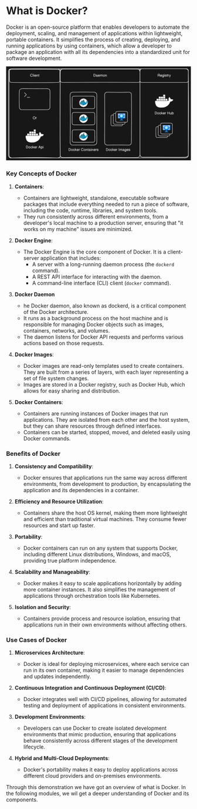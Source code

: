 # What is Docker?

Docker is an open-source platform that enables developers to automate the deployment, scaling, and management of applications within lightweight, portable containers. It simplifies the process of creating, deploying, and running applications by using containers, which allow a developer to package an application with all its dependencies into a standardized unit for software development.

![](./images/docker.png)

### Key Concepts of Docker

1. **Containers**:
   - Containers are lightweight, standalone, executable software packages that include everything needed to run a piece of software, including the code, runtime, libraries, and system tools.
   - They run consistently across different environments, from a developer's local machine to a production server, ensuring that "it works on my machine" issues are minimized.

2. **Docker Engine**:
   - The Docker Engine is the core component of Docker. It is a client-server application that includes:
     - A server with a long-running daemon process (the `dockerd` command).
     - A REST API interface for interacting with the daemon.
     - A command-line interface (CLI) client (`docker` command).

3. **Docker Daemon**

    - he Docker daemon, also known as dockerd, is a critical component of the Docker architecture.
    - It runs as a background process on the host machine and is responsible for managing Docker objects such as images, containers, networks, and volumes.
    - The daemon listens for Docker API requests and performs various actions based on those requests.

4. **Docker Images**:
   - Docker images are read-only templates used to create containers. They are built from a series of layers, with each layer representing a set of file system changes.
   - Images are stored in a Docker registry, such as Docker Hub, which allows for easy sharing and distribution.

5. **Docker Containers**:
   - Containers are running instances of Docker images that run applications. They are isolated from each other and the host system, but they can share resources through defined interfaces.
   - Containers can be started, stopped, moved, and deleted easily using Docker commands.

### Benefits of Docker

1. **Consistency and Compatibility**:
   - Docker ensures that applications run the same way across different environments, from development to production, by encapsulating the application and its dependencies in a container.

2. **Efficiency and Resource Utilization**:
   - Containers share the host OS kernel, making them more lightweight and efficient than traditional virtual machines. They consume fewer resources and start up faster.

3. **Portability**:
   - Docker containers can run on any system that supports Docker, including different Linux distributions, Windows, and macOS, providing true platform independence.

4. **Scalability and Manageability**:
   - Docker makes it easy to scale applications horizontally by adding more container instances. It also simplifies the management of applications through orchestration tools like Kubernetes.

5. **Isolation and Security**:
   - Containers provide process and resource isolation, ensuring that applications run in their own environments without affecting others.

### Use Cases of Docker

1. **Microservices Architecture**:
   - Docker is ideal for deploying microservices, where each service can run in its own container, making it easier to manage dependencies and updates independently.

2. **Continuous Integration and Continuous Deployment (CI/CD)**:
   - Docker integrates well with CI/CD pipelines, allowing for automated testing and deployment of applications in consistent environments.

3. **Development Environments**:
   - Developers can use Docker to create isolated development environments that mimic production, ensuring that applications behave consistently across different stages of the development lifecycle.

4. **Hybrid and Multi-Cloud Deployments**:
   - Docker's portability makes it easy to deploy applications across different cloud providers and on-premises environments.

Through this demonstration we have got an overview of what is Docker. In the following modules, we wil get a deeper understanding of Docker and its components.


